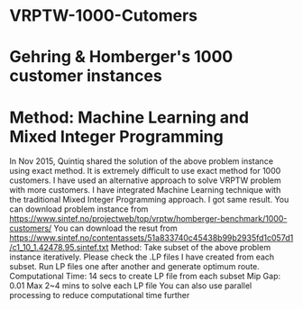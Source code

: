 # VRPTW-1000-Cutomers
# Gehring & Homberger's 1000 customer instances
# Method: Machine Learning and Mixed Integer Programming
In Nov 2015, Quintiq shared the solution of the above problem instance using exact method. It is extremely difficult to use exact method for 1000 customers.
I have used an alternative approach to solve VRPTW problem with more customers. I have integrated Machine Learning technique with the traditional Mixed Integer Programming approach. I got same result.
You can download problem instance from https://www.sintef.no/projectweb/top/vrptw/homberger-benchmark/1000-customers/
You can download the resut from https://www.sintef.no/contentassets/51a833740c45438b99b2935fd1c057d1/c1_10_1.42478.95.sintef.txt
Method: Take subset of the above problem instance iteratively. Please check the .LP files I have created from each subset. Run LP files one after another and generate optimum route.
Computational Time: 14 secs to create LP file from each subset
                    Mip Gap: 0.01
                    Max 2~4 mins to solve each LP file
                    You can also use parallel processing to reduce computational time further
